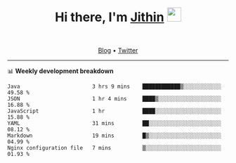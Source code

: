 <h1 align="center">Hi there, I'm <a href="https://jithset.github.io/" target="_blank">Jithin</a> <img
src="https://github.com/blackcater/blackcater/raw/main/images/Hi.gif" height="32" /></h1>

<br />

<p align="center">
  <a href="https://jithset.github.io">Blog</a> •
  <a href="https://twitter.com/jithset">Twitter</a>
</p>

---

📊 **Weekly development breakdown**

<!--START_SECTION:waka-->

```text
Java                       3 hrs 9 mins    ████████████▒░░░░░░░░░░░░   49.58 %
JSON                       1 hr 4 mins     ████▒░░░░░░░░░░░░░░░░░░░░   16.88 %
JavaScript                 1 hr            ████░░░░░░░░░░░░░░░░░░░░░   15.88 %
YAML                       31 mins         ██░░░░░░░░░░░░░░░░░░░░░░░   08.12 %
Markdown                   19 mins         █▒░░░░░░░░░░░░░░░░░░░░░░░   04.99 %
Nginx configuration file   7 mins          ▒░░░░░░░░░░░░░░░░░░░░░░░░   01.93 %
```

<!--END_SECTION:waka-->

